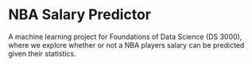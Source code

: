 # NBA Salary Predictor

A machine learning project for Foundations of Data Science (DS 3000), where we explore whether or not a NBA players salary can be predicted given their statistics. 
